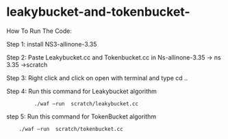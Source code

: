 # leakybucket-and-tokenbucket-

How To Run The Code:

Step 1: install NS3-allinone-3.35

Step 2:  Paste Leakybucket.cc and Tokenbucket.cc in Ns-allinone-3.35 -> ns 3.35 ->scratch 

Step 3:    Right click and click on open with terminal and type cd ..

Step 4:  Run this command for Leakybucket algorithm 

        	 ./waf –run  scratch/leakybucket.cc

step 5: Run this command for TokenBucket algorithm

		./waf –run  scratch/tokenbucket.cc
